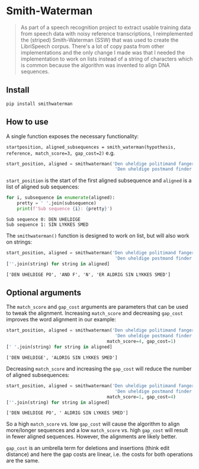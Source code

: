 # Smith-Waterman 
> As part of a speech recognition project to extract usable training data from speech data with noisy reference transcriptions, I reimplemented the (striped) Smith-Waterman (SSW) that was used to create the LibriSpeech corpus. There's a lot of copy pasta from other implementations and the only change I made was that I needed the implementation to work on lists instead of a string of characters which is common because the algorithm was invented to align DNA sequences.


## Install

`pip install smithwaterman`

## How to use

A single function exposes the necessary functionality:

`startposition, aligned_subsequences = smith_waterman(hypothesis, reference, match_score=3, gap_cost=2)`
e.g.

```python
start_position, aligned = smithwaterman('Den uheldige politimand fanger aldrig sin lykkes smed'.split(),
                                         'Den uheldige postmand finder aldrig sin lykkes smed'.split())
```

`start_position` is the start of the first aligned subsequence and `aligned` is a list of aligned sub sequences:

```python
for i, subsequence in enumerate(aligned):
    pretty = ' '.join(subsequence)
    print(f'Sub sequence {i}: {pretty}')
```

    Sub sequence 0: DEN UHELDIGE
    Sub sequence 1: SIN LYKKES SMED


The `smithwaterman()` function is designed to work on list, but will also work on strings:

```python
start_position, aligned = smithwaterman('Den uheldige politimand fanger aldrig sin lykkes smed',
                                         'Den uheldige postmand finder aldrig sin lykkes smed')
[''.join(string) for string in aligned]
```




    ['DEN UHELDIGE PO', 'AND F', 'N', 'ER ALDRIG SIN LYKKES SMED']



## Optional arguments

The `match_score` and `gap_cost` arguments are parameters that can be used to tweak the alignment. Increasing `match_score` and decreasing `gap_cost` improves the word alignment in our example:

```python
start_position, aligned = smithwaterman('Den uheldige politimand fanger aldrig sin lykkes smed'.split(),
                                         'Den uheldige postmand finder aldrig sin lykkes smed'.split(),
                                      match_score=4, gap_cost=1)
[' '.join(string) for string in aligned]
```




    ['DEN UHELDIGE', 'ALDRIG SIN LYKKES SMED']



Decreasing `match_score` and increasing the `gap_cost` will reduce the number of aligned subsequences:

```python
start_position, aligned = smithwaterman('Den uheldige politimand fanger aldrig sin lykkes smed',
                                         'Den uheldige postmand finder aldrig sin lykkes smed',
                                      match_score=1, gap_cost=4)
[''.join(string) for string in aligned]
```




    ['DEN UHELDIGE PO', ' ALDRIG SIN LYKKES SMED']



So a high `match_score` vs. low `gap_cost` will cause the algorithm to align more/longer sequences and a low `match_score` vs. high `gap_cost` will result in fewer aligned sequences. However, the alignments are likely better.

`gap_cost` is an umbrella term for deletions and insertions (think edit distance) and here the gap costs are linear, i.e. the costs for both operations are the same.
